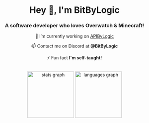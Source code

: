 <div align="center">

<h1>Hey 👋, I'm BitByLogic</h1>
<h3>A software developer who loves Overwatch & Minecraft!</h3>

🔭 I’m currently working on [APIByLogic](https://github.com/BitByLogics/APIByLogic)

📫 Contact me on Discord at **@BitByLogic**

⚡ Fun fact **I'm self-taught!**

<h2></h2>
  <img src="https://github-readme-stats-one-dun-87.vercel.app/api?username=BitByLogics&hide_title=false&hide_rank=false&show_icons=true&include_all_commits=true&count_private=true&disable_animations=false&theme=catppuccin_mocha&locale=en&hide_border=false&order=1" height="150" alt="stats graph" />
  <img src="https://github-readme-stats.vercel.app/api/top-langs?username=OakLoaf&locale=en&hide_title=false&layout=compact&card_width=320&langs_count=5&theme=catppuccin_mocha&hide_border=false&order=2" height="150" alt="languages graph"  />
</div>
